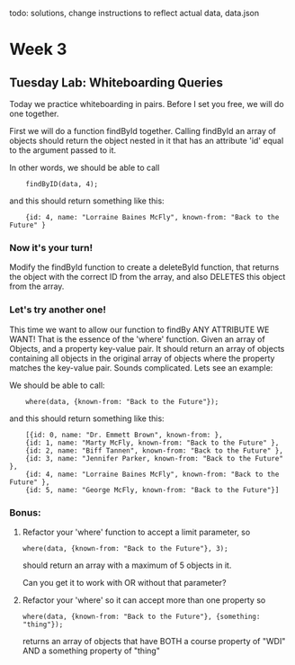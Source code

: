 todo: solutions, change instructions to reflect actual data, data.json
# Week 3

## Tuesday Lab: Whiteboarding Queries

Today we practice whiteboarding in pairs. Before I set you free, we will do one together. 

First we will do a function findById together. Calling findById an array of objects should return the object nested in it that has an attribute 'id' equal to the argument passed to it. 

In other words, we should be able to call 

```
	findByID(data, 4);
```

and this should return something like this:

```
	{id: 4, name: "Lorraine Baines McFly", known-from: "Back to the Future" }
```

### Now it's your turn! 

Modify the findById function to create a deleteById function, that returns the object with the correct ID from the array, and also DELETES this object from the array. 

### Let's try another one! 

This time we want to allow our function to findBy ANY ATTRIBUTE WE WANT! That is the essence of the 'where' function. Given an array of Objects, and a property key-value pair. It should return an array of objects containing all objects in the original array of objects where the property matches the key-value pair. Sounds complicated. Lets see an example:

We should be able to call:

```
	where(data, {known-from: "Back to the Future"});
```

and this should return something like this:

```
	[{id: 0, name: "Dr. Emmett Brown", known-from: },
	{id: 1, name: "Marty McFly, known-from: "Back to the Future" },
	{id: 2, name: "Biff Tannen", known-from: "Back to the Future" },
	{id: 3, name: "Jennifer Parker, known-from: "Back to the Future" },
	{id: 4, name: "Lorraine Baines McFly", known-from: "Back to the Future" },
	{id: 5, name: "George McFly, known-from: "Back to the Future"}]
```

### Bonus:
1. Refactor your 'where' function to accept a limit parameter, so
	```
	where(data, {known-from: "Back to the Future"}, 3);
	```
	should return an array with a maximum of 5 objects in it. 

	Can you get it to work with OR without that parameter?
	
2. Refactor your 'where' so it can accept more than one property so 
	```
	where(data, {known-from: "Back to the Future"}, {something: "thing"});
	```
	returns an array of objects that have BOTH a course property of "WDI" AND a something property of "thing"
